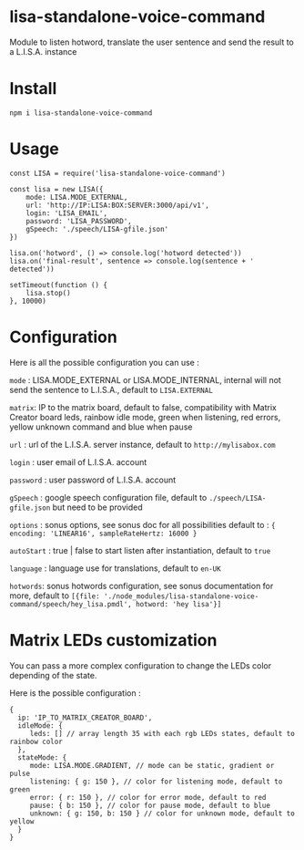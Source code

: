 # lisa-standalone-voice-command
Module to listen hotword, translate the user sentence and send the result to a L.I.S.A. instance

# Install

`npm i lisa-standalone-voice-command` 

# Usage

```
const LISA = require('lisa-standalone-voice-command')

const lisa = new LISA({
    mode: LISA.MODE_EXTERNAL,
    url: 'http://IP:LISA:BOX:SERVER:3000/api/v1',
    login: 'LISA_EMAIL',
    password: 'LISA_PASSWORD',
    gSpeech: './speech/LISA-gfile.json'
})

lisa.on('hotword', () => console.log('hotword detected'))
lisa.on('final-result', sentence => console.log(sentence + ' detected'))

setTimeout(function () {
    lisa.stop()
}, 10000)
```

# Configuration

Here is all the possible configuration you can use :
 
 `mode` : LISA.MODE_EXTERNAL or LISA.MODE_INTERNAL, internal will not send the sentence to L.I.S.A., default to `LISA.EXTERNAL`
 
 `matrix`: IP to the matrix board, default to false, compatibility with Matrix Creator board leds, rainbow idle mode, green when listening, red errors, yellow unknown command and blue when pause
 
 `url` : url of the L.I.S.A. server instance, default to `http://mylisabox.com`
 
 `login` : user email of L.I.S.A. account
 
 `password` : user password of L.I.S.A. account
 
 `gSpeech` : google speech configuration file, default to `./speech/LISA-gfile.json` but need to be provided
 
 `options` : sonus options, see sonus doc for all possibilities default to : `{
                 encoding: 'LINEAR16',
                 sampleRateHertz: 16000
             }`
             
 `autoStart` : true | false to start listen after instantiation, default to `true` 
             
 `language` : language use for translations, default to `en-UK`
 
 `hotwords`: sonus hotwords configuration, see sonus documentation for more, default to `[{file: './node_modules/lisa-standalone-voice-command/speech/hey_lisa.pmdl', hotword: 'hey lisa'}]`

# Matrix LEDs customization

You can pass a more complex configuration to change the LEDs color depending of the state.

Here is the possible configuration :
```
{
  ip: 'IP_TO_MATRIX_CREATOR_BOARD',
  idleMode: {
     leds: [] // array length 35 with each rgb LEDs states, default to rainbow color
  },
  stateMode: {
     mode: LISA.MODE.GRADIENT, // mode can be static, gradient or pulse
     listening: { g: 150 }, // color for listening mode, default to green
     error: { r: 150 }, // color for error mode, default to red
     pause: { b: 150 }, // color for pause mode, default to blue
     unknown: { g: 150, b: 150 } // color for unknown mode, default to yellow
  }
}
```